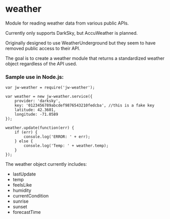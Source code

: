 # weather
Module for reading weather data from various public APIs.

Currently only supports DarkSky, but AccuWeather is planned.

Originally designed to use WeatherUnderground but they seem to have removed public access to their API.

The goal is to create a weather module that returns a standardized weather object regardless of the API used.

### Sample use in Node.js:
```
var jw-weather = require('jw-weather');

var weather = new jw-weather.service({
    provider: 'darksky',
    key: '0123456789abcdef9876543210fedcba', //this is a fake key
    latitude: 42.3601,
    longitude: -71.0589
});

weather.update(function(err) {
    if (err) {
        console.log('ERROR: ' + err);
    } else {
        console.log('Temp: ' + weather.temp);
    }     
});
```

The weather object currently includes:

- lastUpdate
- temp
- feelsLike
- humidity
- currentCondition
- sunrise
- sunset
- forecastTime


